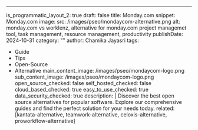 ---
is_programmatic_layout_2: true
draft: false
title: Monday.com
snippet: Monday.com
image:
  src: /images/pseo/mondaycom-alternative.png
  alt: monday.com vs worklenz, alternative for monday.com project managemet tool, task management, resource management, productivity
publishDate: 2024-10-31
category: ""
author: Chamika Jayasri
tags:
  - Guide
  - Tips
  - Open-Source
  - Alternative
main_content_image: /images/pseo/mondaycom-logo.png
sub_content_image: /images/pseo/mondaycom-logo.png
open_source_checked: false
self_hosted_checked: false
cloud_based_checked: true
easy_to_use_checked: true
data_security_checked: true
description: |
   Discover the best open source alternatives for popular software. Explore our comprehensive guides and find the perfect solution for your needs today.
related: [kantata-alternative, teamwork-alternative, celoxis-alternative, proworkflow-alternative]